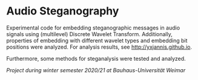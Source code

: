 # Audio Steganography
Experimental code for embedding steganographic messages in audio signals using (multilevel) Discrete Wavelet Transform.
Additionally, properties of embedding with different wavelet types and embedding bit positions were analyzed.
For analysis results, see http://yxjannis.github.io.

Furthermore, some methods for steganalysis were tested and analyzed.

*Project during winter semester 2020/21 at Bauhaus-Universität Weimar*
